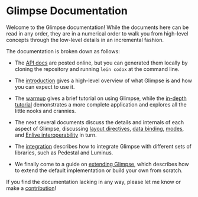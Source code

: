 # Glimpse Documentation

Welcome to the Glimpse documentation! While the documents here can be read in any order, they are in a numerical order to walk you from high-level concepts through the low-level details in an incremental fashion.

The documentation is broken down as follows:

* The [API docs](https://tessellator.github.io/glimpse) are posted online, but you can generated them locally by cloning the repository and running `lein codox` at the command line.

* The [introduction](01_intro.md) gives a high-level overview of what Glimpse is and how you can expect to use it.

* The [warmup](02_warmup.md) gives a brief tutorial on using Glimpse, while the [in-depth tutorial](03_guestbook.md) demonstrates a more complete application and explores all the little nooks and crannies.

* The next several documents discuss the details and internals of each aspect of Glimpse, discussing [layout directives](04_layout.md), [data binding](05_bindings.md), [modes](06_modes.md), and [Enlive interoperability](07_enlive.md) in turn.

* The [integration](08_integration.md) describes how to integrate Glimpse with different sets of libraries, such as Pedestal and Luminus.

* We finally come to a guide on [extending Glimpse](09_extending_glimpse.md), which describes how to extend the default implementation or build your own from scratch.


If you find the documentation lacking in any way, please let me know or make a [contribution](../CONTRIBUTING.md)!
